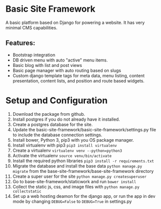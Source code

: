 # Basic Site Framework

A basic platform based on Django for powering a website. It has very minimal CMS capabilities.

## Features:
 - Bootstrap integration
 - DB driven menu with auto "active" menu items.
 - Basic blog with list and post views
 - Basic page manager with auto routing based on slugs
 - Custom django template tags for meta data, menu listing, content presentation, content lists, and position and route based widgets.

# Setup and Configuration

1. Download the package from github.
2. Install postgres if you do not already have it installed.
3. Create a postgres database for the site.
4. Update the basic-site-framework/basic-site-framework/settings.py file to include the database connection settings.
5. Install bower, Python 3, pip3 with you OS package manager.
6. Install virtualenv with pip3 `pip3 install virtualenv`
7. Create a virtualenv `virtualenv venv --python=python3`
8. Activate the virtualenv `source venv/bin/activate`
9. Install the required python libraries `pip3 install -r requirements.txt`
10. Migrate the database and install the base data `python manage.py migrate` from the base-site-framework/base-site-framework directory
11. Create a super user for the site `python manage.py createsuperuser`
12. Go to base-site-framework/staticwork and run `bower install`
13. Collect the static js, css, and image files with `python manage.py collectstatic`
14. Set up a web hosting deamon for the django app, or run the app in dev mode by changing `DEBUG=False` to `DEBUG=True` in settings.py
